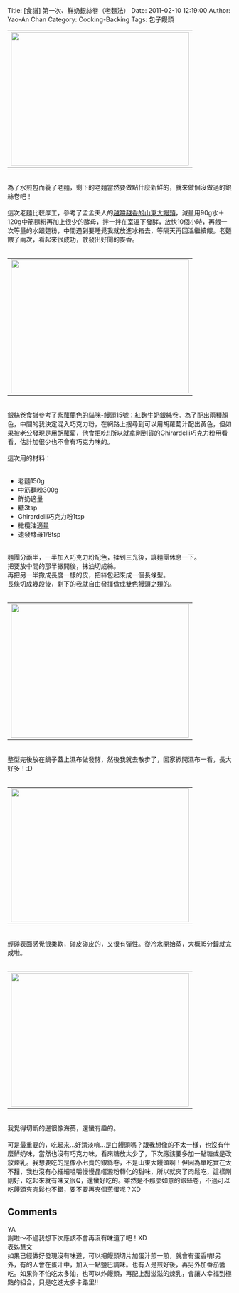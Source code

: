 Title: [食譜] 第一次、鮮奶銀絲卷（老麵法）
Date: 2011-02-10 12:19:00
Author: Yao-An Chan
Category: Cooking-Backing
Tags: 包子饅頭


<div class='post'>
<center><table style="width: auto;"><tbody><tr><td><a href="https://picasaweb.google.com/lh/photo/1WhDcE0Lmitgr0TBIcHORA?feat=embedwebsite"><img height="300" src="https://lh3.googleusercontent.com/_mvtDPM7iODU/TVRAKeihX9I/AAAAAAAAJn4/zr4HAYJRNo8/s400/P1010337.jpg" width="400" /></a></td></tr></tbody></table></center><br />為了水煎包而養了老麵，剩下的老麵當然要做點什麼新鮮的，就來做個沒做過的銀絲卷吧！<br /><br />這次老麵比較厚工，參考了孟孟夫人的<a href="http://blog.xuite.net/jackie.baking/meng/15871130">越嚼越香的山東大饅頭</a>，減量用90g水＋120g中筋麵粉再加上很少的酵母，拌一拌在室溫下發酵，放快10個小時，再餵一次等量的水跟麵粉，中間遇到要睡覺我就放進冰箱去，等隔天再回溫繼續餵。老麵餵了兩次，看起來很成功，散發出好聞的麥香。<br /><br /><center><table style="width: auto;"><tbody><tr><td><a href="https://picasaweb.google.com/lh/photo/A4BaToVQMPAaVe3YDF93fw?feat=embedwebsite"><img height="300" src="https://lh3.googleusercontent.com/_mvtDPM7iODU/TVQ_y15f_YI/AAAAAAAAJng/4r2NGxd7WRo/s400/P1010325.jpg" width="400" /></a></td></tr></tbody></table></center><br />銀絲卷食譜參考了<a href="http://mypaper.pchome.com.tw/persiancat/post/1304116049">紫蘿蘭色的貓咪-饅頭15號：紅麴牛奶銀絲卷</a>。為了配出兩種顏色，中間的我決定混入巧克力粉，在網路上搜尋到可以用胡蘿蔔汁配出黃色，但如果被老公發現是用胡蘿蔔，他會拒吃!!所以就拿剛到貨的Ghirardelli巧克力粉用看看，估計加很少也不會有巧克力味的。<br /><br />這次用的材料：<br /><br /><ul><li>老麵150g</li><li>中筋麵粉300g</li><li>鮮奶適量</li><li>糖3tsp</li><li>Ghirardelli巧克力粉1tsp</li><li>橄欖油適量</li><li>速發酵母1/8tsp</li></ul><br />麵團分兩半，一半加入巧克力粉配色，揉到三光後，讓麵團休息一下。<br />把要放中間的那半撖開後，抹油切成絲。<br />再把另一半撖成長度一樣的皮，把絲包起來成一個長條型。<br />長條切成幾段後，剩下的我就自由發揮做成雙色饅頭之類的。<br /><br /><center><table style="width: auto;"><tbody><tr><td><a href="https://picasaweb.google.com/lh/photo/vJwUtg1Yzt1uVImFD5TOdA?feat=embedwebsite"><img height="300" src="https://lh5.googleusercontent.com/_mvtDPM7iODU/TVQ_7D7AgOI/AAAAAAAAJnk/h0YZs4zRR7Q/s400/P1010326.jpg" width="400" /></a></td></tr></tbody></table></center><br />整型完後放在鍋子蓋上濕布做發酵，然後我就去散步了，回家掀開濕布一看，長大好多！:D<br /><br /><center><table style="width: auto;"><tbody><tr><td><a href="https://picasaweb.google.com/lh/photo/K2L-EUOcXFt6s5cMEMy5ig?feat=embedwebsite"><img height="300" src="https://lh4.googleusercontent.com/_mvtDPM7iODU/TVQ_-oglB_I/AAAAAAAAJno/ZmaP0fCinuE/s400/P1010329.jpg" width="400" /></a></td></tr></tbody></table></center><br />輕碰表面感覺很柔軟，碰皮碰皮的，又很有彈性。從冷水開始蒸，大概15分鐘就完成啦。<br /><br /><center><table style="width: auto;"><tbody><tr><td><a href="https://picasaweb.google.com/lh/photo/tzjiso1MCD8EwgyJ25W_LQ?feat=embedwebsite"><img height="300" src="https://lh6.googleusercontent.com/_mvtDPM7iODU/TVRAGWgss0I/AAAAAAAAJn0/BJ3FafyF8NY/s400/P1010336.jpg" width="400" /></a></td></tr></tbody></table></center><br />我覺得切斷的邊很像海葵，還蠻有趣的。<br /><br />可是最重要的，吃起來...好清淡唷...是白饅頭嗎？跟我想像的不太一樣，也沒有什麼鮮奶味，當然也沒有巧克力味，看來糖放太少了，下次應該要多加一點糖或是改放煉乳。我想要吃的是像小七賣的銀絲卷，不是山東大饅頭啊！但因為單吃實在太不甜，我也沒有心細細咀嚼慢慢品嚐澱粉轉化的甜味，所以就夾了肉鬆吃，這樣剛剛好，吃起來就有味又很Q，還蠻好吃的。雖然是不那麼如意的銀絲卷，不過可以吃饅頭夾肉鬆也不錯，要不要再夾個蔥蛋呢？XD</div>
<h2>Comments</h2>
<div class='comments'>
<div class='comment'>
<div class='author'>YA</div>
<div class='content'>
謝啦～不過我想下次應該不會再沒有味道了吧！XD</div>
</div>
<div class='comment'>
<div class='author'>表姊慧文</div>
<div class='content'>
如果已經做好發現沒有味道，可以把饅頭切片加蛋汁煎一煎，就會有蛋香唷!另外，有的人會在蛋汁中，加入一點鹽巴調味。也有人是煎好後，再另外加番茄醬吃。如果你不怕吃太多油，也可以炸饅頭，再配上甜滋滋的煉乳，會讓人幸福到極點的組合，只是吃進太多卡路里!!</div>
</div>
</div>
